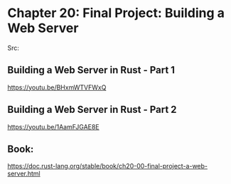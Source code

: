 # Chapter 20: Final Project: Building a Web Server

Src:
## Building a Web Server in Rust - Part 1
https://youtu.be/BHxmWTVFWxQ

## Building a Web Server in Rust - Part 2
https://youtu.be/1AamFJGAE8E

## Book:
https://doc.rust-lang.org/stable/book/ch20-00-final-project-a-web-server.html 
